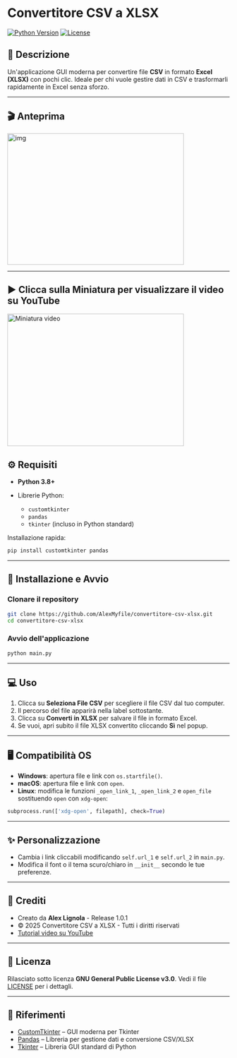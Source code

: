 # Convertitore CSV a XLSX

[![Python Version](https://img.shields.io/badge/python-3.8%2B-blue)](https://www.python.org/)
[![License](https://img.shields.io/badge/license-MIT-green)](LICENSE)


## 🔹 Descrizione

Un'applicazione GUI moderna per convertire file **CSV** in formato **Excel (XLSX)** con pochi clic.
Ideale per chi vuole gestire dati in CSV e trasformarli rapidamente in Excel senza sforzo.

---

## 🎬 Anteprima 

<img width="400" height="298" alt="img" src="https://github.com/user-attachments/assets/bd418452-7277-4dbe-a0b9-adea8eaaac41" />

---

## ▶️ Clicca sulla Miniatura per visualizzare il video su YouTube
<a href="https://youtu.be/0u1OwQBRUwc?si=9ZRpUZpufJcA4iNl" target="_blank">
  <img src="https://raw.githubusercontent.com/AngoloInformatico/Csv_to_xlsx_Converter/main/CSV%20TO%20XLXS.png" alt="Miniatura video" width="400" height="300">
</a>

## ⚙️ Requisiti

* **Python 3.8+**
* Librerie Python:

  * `customtkinter`
  * `pandas`
  * `tkinter` (incluso in Python standard)

Installazione rapida:

```bash
pip install customtkinter pandas
```

---

## 🚀 Installazione e Avvio

### Clonare il repository

```bash
git clone https://github.com/AlexMyfile/convertitore-csv-xlsx.git
cd convertitore-csv-xlsx
```

### Avvio dell'applicazione

```bash
python main.py
```

---

## 💻 Uso

1. Clicca su **Seleziona File CSV** per scegliere il file CSV dal tuo computer.
2. Il percorso del file apparirà nella label sottostante.
3. Clicca su **Converti in XLSX** per salvare il file in formato Excel.
4. Se vuoi, apri subito il file XLSX convertito cliccando **Sì** nel popup.

---

## 🖥️ Compatibilità OS

* **Windows**: apertura file e link con `os.startfile()`.
* **macOS**: apertura file e link con `open`.
* **Linux**: modifica le funzioni `_open_link_1`, `_open_link_2` e `open_file` sostituendo `open` con `xdg-open`:

```python
subprocess.run(['xdg-open', filepath], check=True)
```

---

## ✨ Personalizzazione

* Cambia i link cliccabili modificando `self.url_1` e `self.url_2` in `main.py`.
* Modifica il font o il tema scuro/chiaro in `__init__` secondo le tue preferenze.

---

## 📝 Crediti

* Creato da **Alex Lignola** - Release 1.0.1
* © 2025 Convertitore CSV a XLSX - Tutti i diritti riservati
* [Tutorial video su YouTube](https://www.youtube.com/@AngoloInformatico)

---

## 📄 Licenza

Rilasciato sotto licenza **GNU General Public License v3.0**. Vedi il file [LICENSE](LICENSE) per i dettagli.

---

## 🔗 Riferimenti

* [CustomTkinter](https://github.com/TomSchimansky/CustomTkinter) – GUI moderna per Tkinter
* [Pandas](https://pandas.pydata.org/) – Libreria per gestione dati e conversione CSV/XLSX
* [Tkinter](https://docs.python.org/3/library/tkinter.html) – Libreria GUI standard di Python
